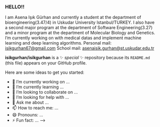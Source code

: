 ### HELLO!!
I am Asena Işık Gürhan and currently a student at the department of bioengineering(3.47/4) in Uskudar University Istanbul/TURKEY. I also have a second major program at the department of Software Engineering(3.27) and a minor program at the department of Molecular Biology and Genetics.
I’m currently working on with medical datas and implement machine learning and deep learning algorithms.
Personal mail: isikgurhan67@gmail.com
School mail: asenaisik.gurhan@st.uskudar.edu.tr


**isikgurhan/isikgurhan** is a ✨ _special_ ✨ repository because its `README.md` (this file) appears on your GitHub profile.

Here are some ideas to get you started:

- 🔭 I’m currently working on ...
- 🌱 I’m currently learning ...
- 👯 I’m looking to collaborate on ...
- 🤔 I’m looking for help with ...
- 💬 Ask me about ...
- 📫 How to reach me: ...
- 😄 Pronouns: ...
- ⚡ Fun fact: ...
-->
